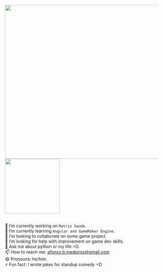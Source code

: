 <a href="https://github.com/afonsomedeiros/github-readme-stats">
  <img width=505 align="center" src="https://github-readme-stats.vercel.app/api?username=afonsomedeiros&hide=contribs,prs&theme=radical&custom_title=Afonso%20Medeiros&card_width=320" />
</a>
<a href="https://github.com/afonsomedeiros/convoychat">
  <img height=180 align="center" src="https://github-readme-stats.vercel.app/api/top-langs?username=afonsomedeiros&layout=compact&langs_count=8&card_width=320&theme=radical" />
</a>
<br/><br/>


🔭 I’m currently working on `Matrix Saude`.  
🌱 I’m currently learning `Angular and GameMaker Engine`.  
👯 I’m looking to collaborate on some game project.  
🤔 I’m looking for help with improvement on game dev skills.  
💬 Ask me about python or my life =D.  
📫 How to reach me: afonso.b.medeiros@gmail.com  
😄 Pronouns: he/him.  
⚡ Fun fact: I wrote jokes for standup comedy =D

